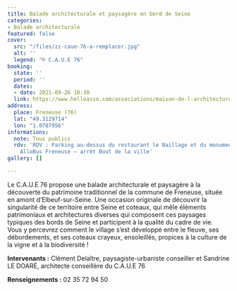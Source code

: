 ```yaml
---
title: Balade architecturale et paysagère en bord de Seine
categories:
- Balade architecturale
featured: false
cover:
  src: "/files/zz-caue-76-a-remplacer.jpg"
  alt: ''
  legend: "© C.A.U.E 76"
booking:
  state: ''
  period: ''
  dates:
  - date: 2021-09-26 10:30
  link: https://www.helloasso.com/associations/maison-de-l-architecture-de-normandie-le-forum/evenements/balade-architecturale-et-paysagere-en-bord-de-seine
address:
  place: Freneuse (76)
  lat: "49.3129714"
  lon: "1.0787956"
informations:
  note: Tous publics
  rdv: 'RDV : Parking au-dessus du restaurant le Baillage et du monument aux morts.
    AlloBus Freneuse – arrêt Bout de la ville'
gallery: []

---
```

Le C.A.U.E 76 propose une balade architecturale et paysagère à la découverte du patrimoine traditionnel de la commune de Freneuse, située en amont d’Elbeuf-sur-Seine. Une occasion originale de découvrir la singularité de ce territoire entre Seine et coteaux, qui mêle éléments patrimoniaux et architectures diverses qui composent ces paysages typiques des bords de Seine et participent à la qualité du cadre de vie.  
 Vous y percevrez comment le village s’est développé entre le fleuve, ses débordements, et ses coteaux crayeux, ensoleillés, propices à la culture de la vigne et à la biodiversité !

**Intervenants :** Clément Delaître, paysagiste-urbaniste conseiller et Sandrine LE DOARÉ, architecte conseillère du C.A.U.E 76

**Renseignements :** 02 35 72 94 50
